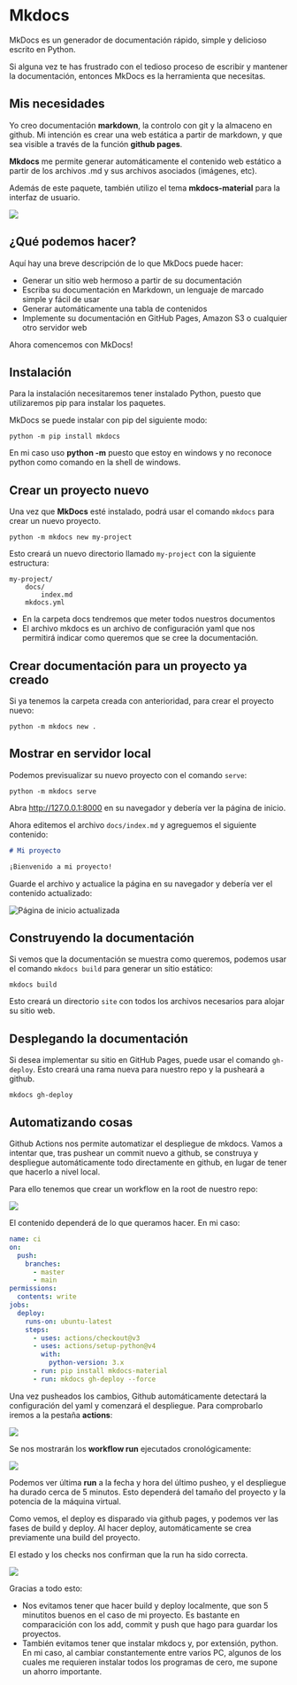 # Mkdocs

MkDocs es un generador de documentación rápido, simple y delicioso escrito en Python.

Si alguna vez te has frustrado con el tedioso proceso de escribir y mantener la documentación, entonces MkDocs es la herramienta que necesitas.

## Mis necesidades

Yo creo documentación **markdown**, la controlo con git y la almaceno en github. Mi intención es crear una web estática a partir de markdown, y que sea visible a través de la función **github pages**.

**Mkdocs** me permite generar automáticamente el contenido web estático a partir de los archivos .md y sus archivos asociados (imágenes, etc).

Además de este paquete, también utilizo el tema **mkdocs-material** para la interfaz de usuario.

![](img/2022-12-02-08-05-55.png)

## ¿Qué podemos hacer?

Aquí hay una breve descripción de lo que MkDocs puede hacer:

- Generar un sitio web hermoso a partir de su documentación
- Escriba su documentación en Markdown, un lenguaje de marcado simple y fácil de usar
- Generar automáticamente una tabla de contenidos
- Implemente su documentación en GitHub Pages, Amazon S3 o cualquier otro servidor web

Ahora comencemos con MkDocs!

## Instalación

Para la instalación necesitaremos tener instalado Python, puesto que utilizaremos pip para instalar los paquetes.

MkDocs se puede instalar con pip del siguiente modo:

```
python -m pip install mkdocs
```

En mi caso uso **python -m** puesto que estoy en windows y no reconoce python como comando en la shell de windows.

## Crear un proyecto nuevo

Una vez que **MkDocs** esté instalado, podrá usar el comando `mkdocs` para crear un nuevo proyecto. 

```
python -m mkdocs new my-project
```

Esto creará un nuevo directorio llamado `my-project` con la siguiente estructura:

```
my-project/
    docs/
        index.md
    mkdocs.yml
```

- En la carpeta docs tendremos que meter todos nuestros documentos
- El archivo mkdocs es un archivo de configuración yaml que nos permitirá indicar como queremos que se cree la documentación.

## Crear documentación para un proyecto ya creado

Si ya tenemos la carpeta creada con anterioridad, para crear el proyecto nuevo:

```
python -m mkdocs new .
```

## Mostrar en servidor local

Podemos previsualizar su nuevo proyecto con el comando `serve`:

```
python -m mkdocs serve
```

Abra http://127.0.0.1:8000 en su navegador y debería ver la página de inicio.

Ahora editemos el archivo `docs/index.md` y agreguemos el siguiente contenido:

```markdown
# Mi proyecto

¡Bienvenido a mi proyecto!
```

Guarde el archivo y actualice la página en su navegador y debería ver el contenido actualizado:

![Página de inicio actualizada](https://raw.githubusercontent.com/mkdocs/mkdocs/master/docs/images/mkdocs-updated-home-page.png)

## Construyendo la documentación

Si vemos que la documentación se muestra como queremos, podemos usar el comando `mkdocs build` para generar un sitio estático:

```
mkdocs build
```

Esto creará un directorio `site` con todos los archivos necesarios para alojar su sitio web.

## Desplegando la documentación

Si desea implementar su sitio en GitHub Pages, puede usar el comando `gh-deploy`. Esto creará una rama nueva para nuestro repo y la pusheará a github.

```
mkdocs gh-deploy
```

## Automatizando cosas

Github Actions nos permite automatizar el despliegue de mkdocs. Vamos a intentar que, tras pushear un commit nuevo a github, se construya y despliegue automáticamente todo directamente en github, en lugar de tener que hacerlo a nivel local.

Para ello tenemos que crear un workflow en la root de nuestro repo:

![](img/2022-12-02-07-55-57.png)

El contenido dependerá de lo que queramos hacer. En mi caso:

```yaml
name: ci 
on:
  push:
    branches:
      - master 
      - main
permissions:
  contents: write
jobs:
  deploy:
    runs-on: ubuntu-latest
    steps:
      - uses: actions/checkout@v3
      - uses: actions/setup-python@v4
        with:
          python-version: 3.x
      - run: pip install mkdocs-material 
      - run: mkdocs gh-deploy --force
```

Una vez pusheados los cambios, Github automáticamente detectará la configuración del yaml y comenzará el despliegue. Para comprobarlo iremos a la pestaña **actions**:

![](img/2022-12-02-07-57-47.png)

Se nos mostrarán los **workflow run** ejecutados cronológicamente:

![](img/2022-12-02-07-58-15.png)

Podemos ver última **run** a la fecha y hora del último pusheo, y el despliegue ha durado cerca de 5 minutos. Esto dependerá del tamaño del proyecto y la potencia de la máquina virtual.

Como vemos, el deploy es disparado via github pages, y podemos ver las fases de build y deploy. Al hacer deploy, automáticamente se crea previamente una build del proyecto. 

El estado y los checks nos confirman que la run ha sido correcta.

![](img/2022-12-02-07-59-09.png)

Gracias a todo esto:

- Nos evitamos tener que hacer build y deploy localmente, que son 5 minutitos buenos en el caso de mi proyecto. Es bastante en comparacición con los add, commit y push que hago para guardar los proyectos.
- También evitamos tener que instalar mkdocs y, por extensión, python. En mi caso, al cambiar constantemente entre varios PC, algunos de los cuales me requieren instalar todos los programas de cero, me supone un ahorro importante.